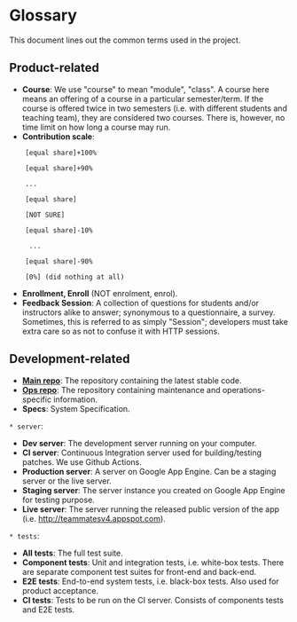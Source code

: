 # Glossary

This document lines out the common terms used in the project.

## Product-related

+ **Course**: We use "course" to mean "module", "class". A course here means an offering of a course in a particular semester/term. If the course is offered twice in two semesters (i.e. with different students and teaching team), they are considered two courses. There is, however, no time limit on how long a course may run.
+ **Contribution scale**:
```
    [equal share]+100%

    [equal share]+90%

    ...

    [equal share]

    [NOT SURE]

    [equal share]-10%

     ...

    [equal share]-90%

    [0%] (did nothing at all)
```
+ **Enrollment, Enroll** (NOT enrolment, enrol).
+ **Feedback Session**: A collection of questions for students and/or instructors alike to answer; synonymous to a questionnaire, a survey.<br>
  Sometimes, this is referred to as simply "Session"; developers must take extra care so as not to confuse it with HTTP sessions.

## Development-related

+ [**Main repo**](https://github.com/TEAMMATES/teammates): The repository containing the latest stable code.
+ [**Ops repo**](https://github.com/TEAMMATES/teammates-ops): The repository containing maintenance and operations-specific information.
+ **Specs**: System Specification.

`* server`:

+ **Dev server**: The development server running on your computer.
+ **CI server**: Continuous Integration server used for building/testing patches. We use Github Actions.
+ **Production server**: A server on Google App Engine. Can be a staging server or the live server.
+ **Staging server**: The server instance you created on Google App Engine for testing purpose.
+ **Live server**: The server running the released public version of the app (i.e. http://teammatesv4.appspot.com).

`* tests`:

+ **All tests**: The full test suite.
+ **Component tests**: Unit and integration tests, i.e. white-box tests. There are separate component test suites for front-end and back-end.
+ **E2E tests**: End-to-end system tests, i.e. black-box tests. Also used for product acceptance.
+ **CI tests**: Tests to be run on the CI server. Consists of components tests and E2E tests.
